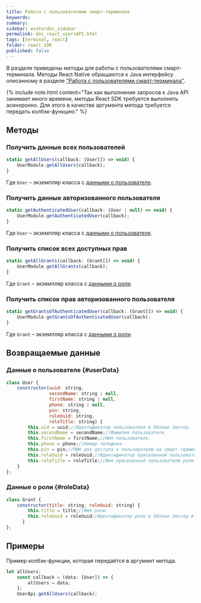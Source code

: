 ```yaml
---
title: Работа с пользователями смарт-терминала
keywords:
summary:
sidebar: evotordoc_sidebar
permalink: doc_react_usersAPI.html
tags: [terminal, react]
folder: react_SDK
published: false
---
```


В разделе приведены методы для работы с пользователями смарт-терминала. Методы React Native обращаются к Java интерфейсу описанному в разделе ["Работа с пользователями смарт-терминала"](./doc_java_app_users.html).

{% include note.html content="Так как выполнение запросов к Java API занимает много времени, методы React SDK требуется выполнять асинхронно. Для этого в качестве аргумента метода требуется передать колбэк-функцию." %}

## Методы

### Получить данные всех пользователей

```javascript
static getAllUsers(callback: (User[]) => void) {
    UserModule.getAllUsers(callback);
}
```

Где `User` – экземпляр класса с [данными о пользователе](./doc_react_usersAPI.html#userData).

### Получить данные авторизованного пользователя

```javascript
static getAuthenticatedUser(callback: (User | null) => void) {
    UserModule.getAuthenticatedUser(callback);
}
```

Где `User` – экземпляр класса с [данными о пользователе](./doc_react_usersAPI.html#userData).

### Получить список всех доступных прав

```javascript
static getAllGrants(callback: (Grant[]) => void) {
    UserModule.getAllGrants(callback);
}
```

Где `Grant` – экземпляр класса с [данными о роли](./doc_react_usersAPI.html#roleData).

### Получить список прав авторизованного пользователя

```javascript
static getGrantsOfAuthenticatedUser(callback: (Grant[]) => void) {
    UserModule.getGrantsOfAuthenticatedUser(callback);
}
```

Где `Grant` – экземпляр класса с [данными о роли](./doc_react_usersAPI.html#roleData).

## Возвращаемые данные

### Данные о пользователе {#userData}

```javascript
class User {
    constructor(uuid: string,
                secondName: string | null,
                firstName: string | null,
                phone: string | null,
                pin: string,
                roleUuid: string,
                roleTitle: string) {
        this.uid = uuid;//Идентификатор пользователя в Облаке Эвотор.
        this.secondName = secondName;//Фамилия пользователя.
        this.firstName = firstName;//Имя пользователя.
        this.phone = phone;//Номер телефона.
        this.pin = pin;//ПИН для доступа к пользователю на смарт-терминале.
        this.roleUuid = roleUuid;//Идентификатор присвоенной пользователю роли в формате uuid4.
        this.roleTitle = roleTitle;//Имя присвоенной пользователю роли.
    }
};
```

### Данные о роли {#roleData}

```javascript
class Grant {
    constructor(title: string, roleUuid: string) {
        this.title = title;//Имя роли.
        this.roleUuid = roleUuid//Идентификатор роли в Облаке Эвотор в формате uuid4.
      }
};
```

## Примеры

Пример колбэк-функции, которая передаётся в аргумент метода.

```javascript
let allUsers;
    const callback = (data: [User]) => {
        allUsers = data;
    };
    UserApi.getAllUsers(callback);
```
